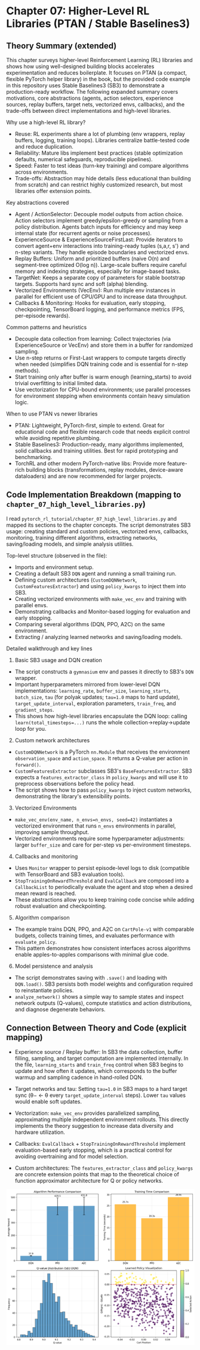 # Chapter 07: Higher-Level RL Libraries (PTAN / Stable Baselines3)

## Theory Summary (extended)

This chapter surveys higher-level Reinforcement Learning (RL) libraries and shows how using well-designed building blocks accelerates experimentation and reduces boilerplate. It focuses on PTAN (a compact, flexible PyTorch helper library) in the book, but the provided code example in this repository uses Stable Baselines3 (SB3) to demonstrate a production-ready workflow. The following expanded summary covers motivations, core abstractions (agents, action selectors, experience sources, replay buffers, target nets, vectorized envs, callbacks), and the trade-offs between direct implementations and high-level libraries.

Why use a high-level RL library?
- Reuse: RL experiments share a lot of plumbing (env wrappers, replay buffers, logging, training loops). Libraries centralize battle-tested code and reduce duplication.
- Reliability: Mature libs implement best practices (stable optimization defaults, numerical safeguards, reproducible pipelines).
- Speed: Faster to test ideas (turn-key training) and compare algorithms across environments.
- Trade-offs: Abstraction may hide details (less educational than building from scratch) and can restrict highly customized research, but most libraries offer extension points.

Key abstractions covered
- Agent / ActionSelector: Decouple model outputs from action choice. Action selectors implement greedy/epsilon-greedy or sampling from a policy distribution. Agents batch inputs for efficiency and may keep internal state (for recurrent agents or noise processes).
- ExperienceSource & ExperienceSourceFirstLast: Provide iterators to convert agent+env interactions into training-ready tuples (s,a,r, s') and n-step variants. They handle episode boundaries and vectorized envs.
- Replay Buffers: Uniform and prioritized buffers (naive O(n) and segment-tree optimized O(log n)). Large-scale buffers require careful memory and indexing strategies, especially for image-based tasks.
- TargetNet: Keeps a separate copy of parameters for stable bootstrap targets. Supports hard sync and soft (alpha) blending.
- Vectorized Environments (VecEnv): Run multiple env instances in parallel for efficient use of CPU/GPU and to increase data throughput.
- Callbacks & Monitoring: Hooks for evaluation, early stopping, checkpointing, TensorBoard logging, and performance metrics (FPS, per-episode rewards).

Common patterns and heuristics
- Decouple data collection from learning: Collect trajectories (via ExperienceSource or VecEnv) and store them in a buffer for randomized sampling.
- Use n-step returns or First-Last wrappers to compute targets directly when needed (simplifies DQN training code and is essential for n-step methods).
- Start training only after buffer is warm enough (learning_starts) to avoid trivial overfitting to initial limited data.
- Use vectorization for CPU-bound environments; use parallel processes for environment stepping when environments contain heavy simulation logic.

When to use PTAN vs newer libraries
- PTAN: Lightweight, PyTorch-first, simple to extend. Great for educational code and flexible research code that needs explicit control while avoiding repetitive plumbing.
- Stable Baselines3: Production-ready, many algorithms implemented, solid callbacks and training utilities. Best for rapid prototyping and benchmarking.
- TorchRL and other modern PyTorch-native libs: Provide more feature-rich building blocks (transformations, replay modules, device-aware dataloaders) and are now recommended for larger projects.


## Code Implementation Breakdown (mapping to `chapter_07_high_level_libraries.py`)

I read `pytorch_rl_tutorial/chapter_07_high_level_libraries.py` and mapped its sections to the chapter concepts. The script demonstrates SB3 usage: creating standard and custom policies, vectorized envs, callbacks, monitoring, training different algorithms, extracting networks, saving/loading models, and simple analysis utilities.

Top-level structure (observed in the file):
- Imports and environment setup.
- Creating a default SB3 `DQN` agent and running a small training run.
- Defining custom architectures (`CustomDQNNetwork`, `CustomFeaturesExtractor`) and using `policy_kwargs` to inject them into SB3.
- Creating vectorized environments with `make_vec_env` and training with parallel envs.
- Demonstrating callbacks and Monitor-based logging for evaluation and early stopping.
- Comparing several algorithms (DQN, PPO, A2C) on the same environment.
- Extracting / analyzing learned networks and saving/loading models.

Detailed walkthrough and key lines

1) Basic SB3 usage and DQN creation
- The script constructs a `gymnasium` env and passes it directly to SB3's `DQN` wrapper.
- Important hyperparameters mirrored from lower-level DQN implementations: `learning_rate`, `buffer_size`, `learning_starts`, `batch_size`, `tau` (for polyak updates; `tau=1.0` maps to hard update), `target_update_interval`, exploration parameters, `train_freq`, and `gradient_steps`.
- This shows how high-level libraries encapsulate the DQN loop: calling `learn(total_timesteps=...)` runs the whole collection→replay→update loop for you.

2) Custom network architectures
- `CustomDQNNetwork` is a PyTorch `nn.Module` that receives the environment `observation_space` and `action_space`. It returns a Q-value per action in `forward()`.
- `CustomFeaturesExtractor` subclasses SB3's `BaseFeaturesExtractor`. SB3 expects a `features_extractor_class` in `policy_kwargs` and will use it to preprocess observations before the policy head.
- The script shows how to pass `policy_kwargs` to inject custom networks, demonstrating the library's extensibility points.

3) Vectorized Environments
- `make_vec_env(env_name, n_envs=n_envs, seed=42)` instantiates a vectorized environment that runs `n_envs` environments in parallel, improving sample throughput.
- Vectorized environments require some hyperparameter adjustments: larger `buffer_size` and care for per-step vs per-environment timesteps.

4) Callbacks and monitoring
- Uses `Monitor` wrapper to persist episode-level logs to disk (compatible with TensorBoard and SB3 evaluation tools).
- `StopTrainingOnRewardThreshold` and `EvalCallback` are composed into a `CallbackList` to periodically evaluate the agent and stop when a desired mean reward is reached.
- These abstractions allow you to keep training code concise while adding robust evaluation and checkpointing.

5) Algorithm comparison
- The example trains DQN, PPO, and A2C on `CartPole-v1` with comparable budgets, collects training times, and evaluates performance with `evaluate_policy`.
- This pattern demonstrates how consistent interfaces across algorithms enable apples-to-apples comparisons with minimal glue code.

6) Model persistence and analysis
- The script demonstrates saving with `.save()` and loading with `DQN.load()`. SB3 persists both model weights and configuration required to reinstantiate policies.
- `analyze_network()` shows a simple way to sample states and inspect network outputs (Q-values), compute statistics and action distributions, and diagnose degenerate behaviors.


## Connection Between Theory and Code (explicit mapping)

- Experience source / Replay buffer: In SB3 the data collection, buffer filling, sampling, and target computation are implemented internally. In the file, `learning_starts` and `train_freq` control when SB3 begins to update and how often it updates, which corresponds to the buffer warmup and sampling cadence in hand-rolled DQN.

- Target networks and tau: Setting `tau=1.0` in SB3 maps to a hard target sync (θ− ← θ every `target_update_interval` steps). Lower `tau` values would enable soft updates.

- Vectorization: `make_vec_env` provides parallelized sampling, approximating multiple independent environment rollouts. This directly implements the theory suggestion to increase data diversity and hardware utilization.

- Callbacks: `EvalCallback` + `StopTrainingOnRewardThreshold` implement evaluation-based early stopping, which is a practical control for avoiding overtraining and for model selection.

- Custom architectures: The `features_extractor_class` and `policy_kwargs` are concrete extension points that map to the theoretical choice of function approximator architecture for Q or policy networks.

![Image title](../results/chapter_07_sb3_results.png)